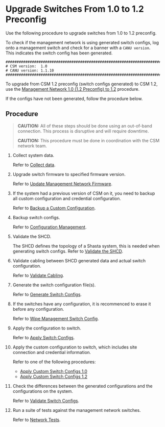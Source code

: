 # Upgrade Switches From 1.0 to 1.2 Preconfig

Use the following procedure to upgrade switches from 1.0 to 1.2 preconfig.

To check if the management network is using generated switch configs, log onto a management switch and check for a banner with a `CANU version`. This indicates the switch config has been generated.

```text
###############################################################################
# CSM version:  1.0
# CANU version: 1.1.10
###############################################################################
```

To upgrade from CSM 1.2 preconfig (switch configs generated) to CSM 1.2, use the [Management Network 1.0 (1.2 Preconfig) to 1.2](1.0_to_1.2_upgrade.md) procedure.

If the configs have not been generated, follow the procedure below.

## Procedure

> **CAUTION:** All of these steps should be done using an out-of-band connection. This process is disruptive and will require downtime.
>
> **CAUTION:** This procedure must be done in coordination with the CSM network team.

1. Collect system data.

   Refer to [Collect data](collect_data.md).

1. Upgrade switch firmware to specified firmware version.

   Refer to [Update Management Network Firmware](firmware/update_management_network_firmware.md).

1. If the system had a previous version of CSM on it, you need to backup all custom configuration and credential configuration.

   Refer to [Backup a Custom Configuration](backup_custom_config.md).

1. Backup switch configs.

   Refer to [Configuration Management](config_management.md).

1. Validate the SHCD.

   The SHCD defines the topology of a Shasta system, this is needed when generating switch configs.
   Refer to [Validate the SHCD](validate_shcd.md).

1. Validate cabling between SHCD generated data and actual switch configuration.

   Refer to [Validate Cabling](validate_cabling.md).

1. Generate the switch configuration file(s).

   Refer to [Generate Switch Configs](generate_switch_configs.md).

1. If the switches have any configuration, it is recommenced to erase it before any configuration.

   Refer to [Wipe Management Switch Config](wipe_mgmt_switches.md).

1. Apply the configuration to switch.

    Refer to [Apply Switch Configs](apply_switch_configs.md).

1. Apply the custom configuration to switch, which includes site connection and credential information.

    Refer to one of the following procedures:

    - [Apply Custom Switch Configs 1.0](apply_custom_config_1.0.md)
    - [Apply Custom Switch Configs 1.2](apply_custom_config_1.2.md)

1. Check the differences between the generated configurations and the configurations on the system.

    Refer to [Validate Switch Configs](validate_switch_configs.md).

1. Run a suite of tests against the management network switches.

    Refer to [Network Tests](network_tests.md).
